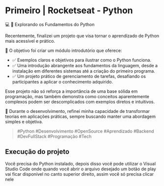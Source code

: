 # Primeiro | Rocketseat - Python

💻 🚀 Explorando os Fundamentos do Python

Recentemente, finalizei um projeto que visa tornar o aprendizado de Python mais acessível e prático.

🎯 O objetivo foi criar um módulo introdutório que oferece:
- ✅ Exemplos claros e objetivos para ilustrar como o Python funciona.
- ✅ Uma introdução abrangente aos fundamentos da linguagem, desde a instalação em diferentes sistemas até a criação do primeiro programa.
- ✅ Um projeto prático de gerenciamento de tarefas, desafiando os participantes a aplicar o conhecimento adquirido.

Esse projeto não só reforça a importância de uma base sólida em programação, mas também demonstra como conceitos aparentemente complexos podem ser descomplicados com exemplos diretos e intuitivos.

🌟 Durante o desenvolvimento, refinei minha capacidade de transformar teorias em aplicações práticas, sempre buscando manter uma abordagem simples e objetiva.

> #Python #Desenvolvimento #OpenSource #Aprendizado #Backend #DevFullStack #Programação #Tech

## Execução do projeto

Você precisa do Python instalado, depois disso você pode utilizar o Visual Studio Code onde quando você abrir o arquivo desejado um botão de play vai ficar disponível no canto superior direito, assim você só precisa clicar nele
